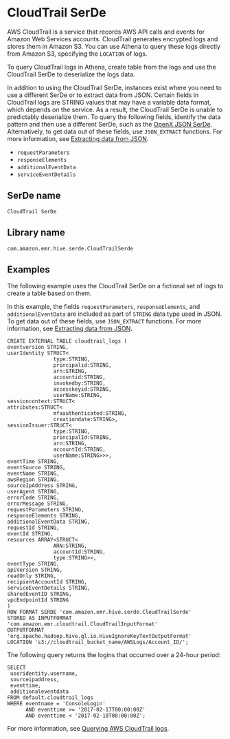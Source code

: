 # CloudTrail SerDe<a name="cloudtrail-serde"></a>

AWS CloudTrail is a service that records AWS API calls and events for Amazon Web Services accounts\. CloudTrail generates encrypted logs and stores them in Amazon S3\. You can use Athena to query these logs directly from Amazon S3, specifying the `LOCATION` of logs\.

To query CloudTrail logs in Athena, create table from the logs and use the CloudTrail SerDe to deserialize the logs data\.

In addition to using the CloudTrail SerDe, instances exist where you need to use a different SerDe or to extract data from JSON\. Certain fields in CloudTrail logs are STRING values that may have a variable data format, which depends on the service\. As a result, the CloudTrail SerDe is unable to predictably deserialize them\. To query the following fields, identify the data pattern and then use a different SerDe, such as the [OpenX JSON SerDe](openx-json-serde.md)\. Alternatively, to get data out of these fields, use `JSON_EXTRACT` functions\. For more information, see [Extracting data from JSON](extracting-data-from-JSON.md)\. 
+  `requestParameters` 
+  `responseElements` 
+  `additionalEventData` 
+  `serviceEventDetails` 

## SerDe name<a name="serde-name"></a>

 `CloudTrail SerDe` 

## Library name<a name="library-name"></a>

 `com.amazon.emr.hive.serde.CloudTrailSerde` 

## Examples<a name="examples"></a>

The following example uses the CloudTrail SerDe on a fictional set of logs to create a table based on them\.

In this example, the fields `requestParameters`, `responseElements`, and `additionalEventData` are included as part of `STRING` data type used in JSON\. To get data out of these fields, use `JSON_EXTRACT` functions\. For more information, see [Extracting data from JSON](extracting-data-from-JSON.md)\.

```
CREATE EXTERNAL TABLE cloudtrail_logs (
eventversion STRING,
userIdentity STRUCT<
               type:STRING,
               principalid:STRING,
               arn:STRING,
               accountid:STRING,
               invokedby:STRING,
               accesskeyid:STRING,
               userName:STRING,
sessioncontext:STRUCT<
attributes:STRUCT<
               mfaauthenticated:STRING,
               creationdate:STRING>,
sessionIssuer:STRUCT<  
               type:STRING,
               principalId:STRING,
               arn:STRING, 
               accountId:STRING,
               userName:STRING>>>,
eventTime STRING,
eventSource STRING,
eventName STRING,
awsRegion STRING,
sourceIpAddress STRING,
userAgent STRING,
errorCode STRING,
errorMessage STRING,
requestParameters STRING,
responseElements STRING,
additionalEventData STRING,
requestId STRING,
eventId STRING,
resources ARRAY<STRUCT<
               ARN:STRING,
               accountId:STRING,
               type:STRING>>,
eventType STRING,
apiVersion STRING,
readOnly STRING,
recipientAccountId STRING,
serviceEventDetails STRING,
sharedEventID STRING,
vpcEndpointId STRING
)
ROW FORMAT SERDE 'com.amazon.emr.hive.serde.CloudTrailSerde'
STORED AS INPUTFORMAT 'com.amazon.emr.cloudtrail.CloudTrailInputFormat'
OUTPUTFORMAT 'org.apache.hadoop.hive.ql.io.HiveIgnoreKeyTextOutputFormat'
LOCATION 's3://cloudtrail_bucket_name/AWSLogs/Account_ID/';
```

The following query returns the logins that occurred over a 24\-hour period:

```
SELECT
 useridentity.username,
 sourceipaddress,
 eventtime,
 additionaleventdata
FROM default.cloudtrail_logs
WHERE eventname = 'ConsoleLogin'
      AND eventtime >= '2017-02-17T00:00:00Z'
      AND eventtime < '2017-02-18T00:00:00Z';
```

For more information, see [Querying AWS CloudTrail logs](cloudtrail-logs.md)\.
